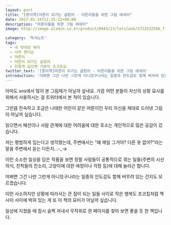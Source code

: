 ```yaml
---
layout: post
title: "[종이책]어른이 되기는 글렀어 - 어른이들을 위한 그림 에세이"
date: 2017-01-16T21:25:12+00:00
description: "어른이들을 위한 그림 에세이"
image: http://image.aladin.co.kr/product/8943/23/letslook/S722532506_f.jpg

category: '독서노트'  
tags: 
  - 네 멋대로 해라
  - 사라 앤더슨
  - 어른이
  - 어른이 되기는 글렀어
  - 이렇게 입으면 기분이 조크든요
twitter_text: '[종이책]어른이 되기는 글렀어 - 어른이들을 위한 그림 에세이'
introduction: '어쩌면 그건 나만 그런게 아니었구나라는 일종의 안도감도 함께 버무려 있는 건지도 모르겠습니다.'
---
```


아마도 sns에서 많이 본 그림체가 아닐까 싶네요. 가끔 어떤 분들이 자신의 상황 묘사를 위해서 사용하시는 걸 트위터에서 본 적이 있습니다.
  
그만큼 친숙하고 조금은 나태한 어린이 같은 어른이인 우리 자신을 제대로 드러낸 그림이 아닐까 싶습니다.

읽으면서 패션이나 사람 관계에 대한 어려움에 대한 호소는 개인적으로 많은 공감이 갔습니다.
  
저는 평범하게 입는다고 생각했는데, 주변에서는 &#8220;왜 매일 그거야? 다른 옷 없어?&#8221;라는 말을 주변에서 듣는 다든지&#8230;-_-a

이런 소소한 일상을 담은 작품을 보면 정말 사람들이 공통적으로 겪는 일들(주변의 시선 의식, 친척들의 잔소리, 고양이에 대한 애정이나 걱정 등)에 대해 놀라곤 합니다.
  
어쩌면 그건 나만 그런게 아니었구나라는 일종의 안도감도 함께 버무려 있는 건지도 모르겠습니다.

이런 사소하지만 상황에 따라서는 큰 짐이 되는 일들 사이로 작은 행복도 초코칩처럼 책 사이 사이에 박혀 있는 게 또 이 책의 묘미가 아닐까 싶습니다.

일상에 지쳤을 때 잠시 슬쩍 꺼내서 무작위로 한 페이지를 찾아 보면 좋을 듯 한 책입니다.